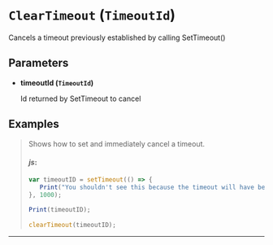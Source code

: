 # `ClearTimeout` (`TimeoutId`)


Cancels a timeout previously established by calling SetTimeout()


## Parameters

* **timeoutId (`TimeoutId`)** 

	Id returned by SetTimeout to cancel


## Examples

> Shows how to set and immediately cancel a timeout.
> 
> #### _js_:
> ```js
> var timeoutID = setTimeout(() => {
>    Print("You shouldn't see this because the timeout will have been cancelled!");
> }, 1000);
>             
> Print(timeoutID);
>             
> clearTimeout(timeoutID);
> ```
---